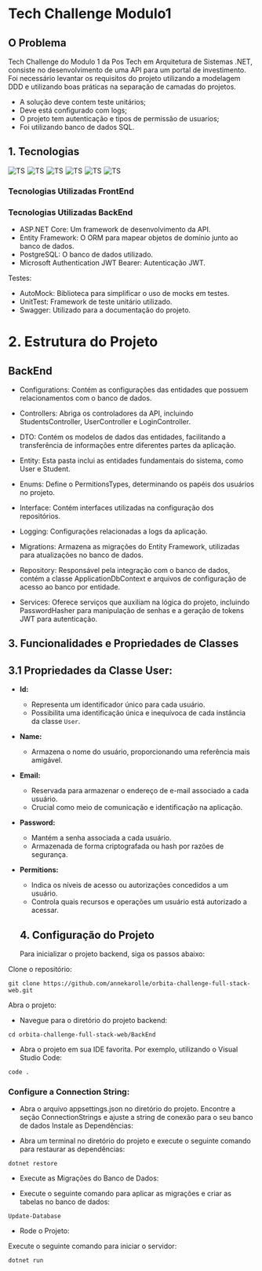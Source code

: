 # Tech Challenge Modulo1

## O Problema

Tech Challenge do Modulo 1 da Pos Tech em Arquitetura de Sistemas .NET, consiste no desenvolvimento de uma API para um portal de investimento. Foi necessário levantar os requisitos do projeto utilizando a modelagem DDD e utilizando boas práticas na separação de camadas do projetos.


* A solução deve contem teste unitários;
* Deve está configurado com logs;
* O projeto tem autenticação e tipos de permissão de usuarios;
* Foi utilizando banco de dados SQL.

## 1. Tecnologias
<div style="display: flex; flex-direction: row; gap: 5px;">
  <img align="center" alt="TS" src="https://img.shields.io/badge/Angular-DD0031?style=for-the-badge&logo=angular&logoColor=white">
   <img align="center" alt="TS" src="https://img.shields.io/badge/TypeScript-007ACC?style=for-the-badge&logo=typescript&logoColor=white">
   <img align="center" alt="TS" src="https://img.shields.io/badge/Bootstrap-563D7C?style=for-the-badge&logo=bootstrap&logoColor=white">
   <img align="center" alt="TS" src="https://img.shields.io/badge/Sass-CC6699?style=for-the-badge&logo=sass&logoColor=white">
 <img align="center" alt="TS" src="https://img.shields.io/badge/C%23-239120?style=for-the-badge&logo=c-sharp&logoColor=white">
<img align="center" alt="TS" src="https://img.shields.io/badge/.NET-5C2D91?style=for-the-badge&logo=.net&logoColor=white">

</div>

### Tecnologias Utilizadas FrontEnd
### Tecnologias Utilizadas BackEnd

- ASP.NET Core: Um framework de desenvolvimento da API.
- Entity Framework: O ORM para mapear objetos de domínio junto ao banco de dados.
- PostgreSQL: O banco de dados utilizado.
- Microsoft Authentication JWT Bearer: Autenticação JWT.

Testes:
- AutoMock: Biblioteca para simplificar o uso de mocks em testes.
- UnitTest: Framework de teste unitário utilizado.
- Swagger: Utilizado para a documentação do projeto.

# 2. Estrutura do Projeto
## BackEnd
- Configurations: Contém as configurações das entidades que possuem relacionamentos com o banco de dados.

- Controllers: Abriga os controladores da API, incluindo StudentsController, UserController e LoginController.

- DTO: Contém os modelos de dados das entidades, facilitando a transferência de informações entre diferentes partes da aplicação.

- Entity: Esta pasta inclui as entidades fundamentais do sistema, como User e Student.

- Enums: Define o PermitionsTypes, determinando os papéis dos usuários no projeto.

- Interface: Contém interfaces utilizadas na configuração dos repositórios.

- Logging: Configurações relacionadas a logs da aplicação.

- Migrations: Armazena as migrações do Entity Framework, utilizadas para atualizações no banco de dados.

- Repository: Responsável pela integração com o banco de dados, contém a classe ApplicationDbContext e arquivos de configuração de acesso ao banco por entidade.

- Services: Oferece serviços que auxiliam na lógica do projeto, incluindo PasswordHasher para manipulação de senhas e a geração de tokens JWT para autenticação.

## 3. Funcionalidades  e Propriedades de Classes

## 3.1 Propriedades da Classe User:

* **Id:**
  - Representa um identificador único para cada usuário.
  - Possibilita uma identificação única e inequívoca de cada instância da classe `User`.

* **Name:**
  - Armazena o nome do usuário, proporcionando uma referência mais amigável.

* **Email:**
  - Reservada para armazenar o endereço de e-mail associado a cada usuário.
  - Crucial como meio de comunicação e identificação na aplicação.

* **Password:**
  - Mantém a senha associada a cada usuário.
  - Armazenada de forma criptografada ou hash por razões de segurança.

* **Permitions:**
  - Indica os níveis de acesso ou autorizações concedidos a um usuário.
  - Controla quais recursos e operações um usuário está autorizado a acessar.
 
  ## 4. Configuração do Projeto
  Para inicializar o projeto backend, siga os passos abaixo:

Clone o repositório:

```
git clone https://github.com/annekarolle/orbita-challenge-full-stack-web.git
```
Abra o projeto:

- Navegue para o diretório do projeto backend:
```
cd orbita-challenge-full-stack-web/BackEnd
```
- Abra o projeto em sua IDE favorita. Por exemplo, utilizando o Visual Studio Code:
```
code .
```

### Configure a Connection String:

- Abra o arquivo appsettings.json no diretório do projeto.
Encontre a seção ConnectionStrings e ajuste a string de conexão para o seu banco de dados
Instale as Dependências:

- Abra um terminal no diretório do projeto e execute o seguinte comando para restaurar as dependências:
```
dotnet restore
```
- Execute as Migrações do Banco de Dados:

- Execute o seguinte comando para aplicar as migrações e criar as tabelas no banco de dados:
  

```
Update-Database
```
- Rode o Projeto:

Execute o seguinte comando para iniciar o servidor:
```
dotnet run
```
